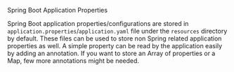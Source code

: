 Spring Boot Application Properties

Spring Boot application properties/configurations are stored in `application.properties`/`application.yaml` file under the `resources` directory by default. These files can be used to store non Spring related application properties as well. A simple property can be read by the application easily by adding an annotation. If you want to store an Array of properties or a Map, few more annotations might be needed. 
